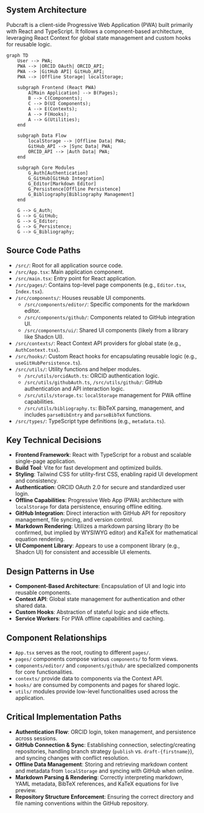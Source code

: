 ## System Architecture

Pubcraft is a client-side Progressive Web Application (PWA) built primarily with React and TypeScript. It follows a component-based architecture, leveraging React Context for global state management and custom hooks for reusable logic.

```mermaid
graph TD
    User --> PWA;
    PWA --> |ORCID OAuth| ORCID_API;
    PWA --> |GitHub API| GitHub_API;
    PWA --> |Offline Storage| localStorage;

    subgraph Frontend (React PWA)
        A[Main Application] --> B(Pages);
        B --> C(Components);
        C --> D(UI Components);
        A --> E(Contexts);
        A --> F(Hooks);
        A --> G(Utilities);
    end

    subgraph Data Flow
        localStorage --> |Offline Data| PWA;
        GitHub_API --> |Sync Data| PWA;
        ORCID_API --> |Auth Data| PWA;
    end

    subgraph Core Modules
        G_Auth[Authentication]
        G_GitHub[GitHub Integration]
        G_Editor[Markdown Editor]
        G_Persistence[Offline Persistence]
        G_Bibliography[Bibliography Management]
    end

    G --> G_Auth;
    G --> G_GitHub;
    G --> G_Editor;
    G --> G_Persistence;
    G --> G_Bibliography;
```

## Source Code Paths

- `/src/`: Root for all application source code.
- `/src/App.tsx`: Main application component.
- `/src/main.tsx`: Entry point for React application.
- `/src/pages/`: Contains top-level page components (e.g., `Editor.tsx`, `Index.tsx`).
- `/src/components/`: Houses reusable UI components.
    - `/src/components/editor/`: Specific components for the markdown editor.
    - `/src/components/github/`: Components related to GitHub integration UI.
    - `/src/components/ui/`: Shared UI components (likely from a library like Shadcn UI).
- `/src/contexts/`: React Context API providers for global state (e.g., `AuthContext.tsx`).
- `/src/hooks/`: Custom React hooks for encapsulating reusable logic (e.g., `useGitHubPersistence.ts`).
- `/src/utils/`: Utility functions and helper modules.
    - `/src/utils/orcidAuth.ts`: ORCID authentication logic.
    - `/src/utils/githubAuth.ts`, `/src/utils/github/`: GitHub authentication and API interaction logic.
    - `/src/utils/storage.ts`: `localStorage` management for PWA offline capabilities.
    - `/src/utils/bibliography.ts`: BibTeX parsing, management, and includes `parseBibEntry` and `parseBibTeX` functions.
- `/src/types/`: TypeScript type definitions (e.g., `metadata.ts`).

## Key Technical Decisions

- **Frontend Framework**: React with TypeScript for a robust and scalable single-page application.
- **Build Tool**: Vite for fast development and optimized builds.
- **Styling**: Tailwind CSS for utility-first CSS, enabling rapid UI development and consistency.
- **Authentication**: ORCID OAuth 2.0 for secure and standardized user login.
- **Offline Capabilities**: Progressive Web App (PWA) architecture with `localStorage` for data persistence, ensuring offline editing.
- **GitHub Integration**: Direct interaction with GitHub API for repository management, file syncing, and version control.
- **Markdown Rendering**: Utilizes a markdown parsing library (to be confirmed, but implied by WYSIWYG editor) and KaTeX for mathematical equation rendering.
- **UI Component Library**: Appears to use a component library (e.g., Shadcn UI) for consistent and accessible UI elements.

## Design Patterns in Use

- **Component-Based Architecture**: Encapsulation of UI and logic into reusable components.
- **Context API**: Global state management for authentication and other shared data.
- **Custom Hooks**: Abstraction of stateful logic and side effects.
- **Service Workers**: For PWA offline capabilities and caching.

## Component Relationships

- `App.tsx` serves as the root, routing to different `pages/`.
- `pages/` components compose various `components/` to form views.
- `components/editor/` and `components/github/` are specialized components for core functionalities.
- `contexts/` provide data to components via the Context API.
- `hooks/` are consumed by components and pages for shared logic.
- `utils/` modules provide low-level functionalities used across the application.

## Critical Implementation Paths

- **Authentication Flow**: ORCID login, token management, and persistence across sessions.
- **GitHub Connection & Sync**: Establishing connection, selecting/creating repositories, handling branch strategy (`publish` vs. `draft-{firstname}`), and syncing changes with conflict resolution.
- **Offline Data Management**: Storing and retrieving markdown content and metadata from `localStorage` and syncing with GitHub when online.
- **Markdown Parsing & Rendering**: Correctly interpreting markdown, YAML metadata, BibTeX references, and KaTeX equations for live preview.
- **Repository Structure Enforcement**: Ensuring the correct directory and file naming conventions within the GitHub repository.